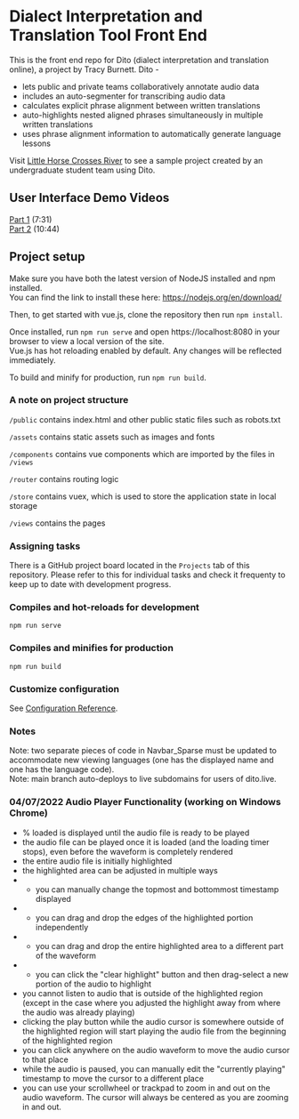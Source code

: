 # Dialect Interpretation and Translation Tool Front End

This is the front end repo for Dito (dialect interpretation and translation online), a project by Tracy Burnett.  Dito -
- lets public and private teams collaboratively annotate audio data
- includes an auto-segmenter for transcribing audio data
- calculates explicit phrase alignment between written translations
- auto-highlights nested aligned phrases simultaneously in multiple written translations
- uses phrase alignment information to automatically generate language lessons

Visit [Little Horse Crosses River](https://yakaloco.dito.live/storybook/S65cMnPPpJA.m4a?open=aQ_XB5yrA6QkB8X4sUIHyc) to see a sample project created by an undergraduate student team using Dito.

## User Interface Demo Videos

[Part 1](https://www.dropbox.com/s/6b0wnzr2kygpxli/points%201-3.mp4?dl=0 "Demo Video Part 1") (7:31)  
[Part 2](https://www.dropbox.com/s/2j9l6w8c251x838/points%204-6.mp4?dl=0 "Demo Video Part 2") (10:44)

## Project setup

Make sure you have both the latest version of NodeJS installed and npm installed.  
You can find the link to install these here: https://nodejs.org/en/download/

Then, to get started with vue.js, clone the repository then run ```npm install```.

Once installed, run ```npm run serve``` and open https://localhost:8080 in your browser to view a local version of the site.  
Vue.js has hot reloading enabled by default. Any changes will be reflected immediately.

To build and minify for production, run ```npm run build```.

### A note on project structure

```/public``` contains index.html and other public static files such as robots.txt

```/assets``` contains static assets such as images and fonts

```/components``` contains vue components which are imported by the files in ```/views```

```/router``` contains routing logic

```/store``` contains vuex, which is used to store the application state in local storage

```/views``` contains the pages

### Assigning tasks

There is a GitHub project board located in the ```Projects``` tab of this repository. Please refer to this for individual tasks and check it frequenty to keep up to date with development progress.

### Compiles and hot-reloads for development
```npm run serve```

### Compiles and minifies for production
```npm run build```

### Customize configuration
See [Configuration Reference](https://cli.vuejs.org/config/).

### Notes

Note: two separate pieces of code in Navbar_Sparse must be updated to accommodate new viewing languages (one has the displayed name and one has the language code).  
Note: main branch auto-deploys to live subdomains for users of dito.live. 

### 04/07/2022 Audio Player Functionality (working on Windows Chrome)

- % loaded is displayed until the audio file is ready to be played
- the audio file can be played once it is loaded (and the loading timer stops), even before the waveform is completely rendered
- the entire audio file is initially highlighted
- the highlighted area can be adjusted in multiple ways
- - you can manually change the topmost and bottommost timestamp displayed
- - you can drag and drop the edges of the highlighted portion independently
- - you can drag and drop the entire highlighted area to a different part of the waveform
- - you can click the "clear highlight" button and then drag-select a new portion of the audio to highlight
- you cannot listen to audio that is outside of the highlighted region (except in the case where you adjusted the highlight away from where the audio was already playing)
- clicking the play button while the audio cursor is somewhere outside of the highlighted region will start playing the audio file from the beginning of the highlighted region
- you can click anywhere on the audio waveform to move the audio cursor to that place
- while the audio is paused, you can manually edit the "currently playing" timestamp to move the cursor to a different place
- you can use your scrollwheel or trackpad to zoom in and out on the audio waveform.  The cursor will always be centered as you are zooming in and out.
